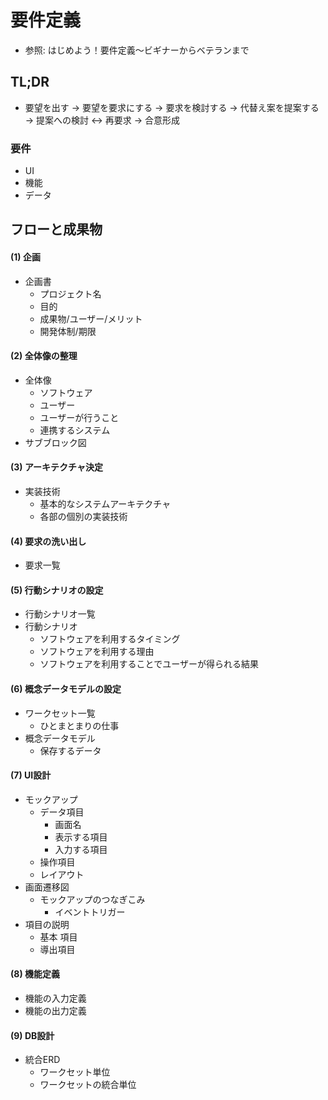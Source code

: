 # 要件定義
- 参照: はじめよう！要件定義〜ビギナーからベテランまで

## TL;DR
- 要望を出す
  -> 要望を要求にする
  -> 要求を検討する
  -> 代替え案を提案する
  -> 提案への検討 <-> 再要求
  -> 合意形成

### 要件
- UI
- 機能
- データ

## フローと成果物
#### (1) 企画
- 企画書
  - プロジェクト名
  - 目的
  - 成果物/ユーザー/メリット
  - 開発体制/期限

#### (2) 全体像の整理
- 全体像
  - ソフトウェア
  - ユーザー
  - ユーザーが行うこと
  - 連携するシステム
- サブブロック図

#### (3) アーキテクチャ決定
- 実装技術
  - 基本的なシステムアーキテクチャ
  - 各部の個別の実装技術

#### (4) 要求の洗い出し
- 要求一覧

#### (5) 行動シナリオの設定
- 行動シナリオ一覧
- 行動シナリオ
  - ソフトウェアを利用するタイミング
  - ソフトウェアを利用する理由
  - ソフトウェアを利用することでユーザーが得られる結果

#### (6) 概念データモデルの設定
- ワークセット一覧
  - ひとまとまりの仕事
- 概念データモデル
  - 保存するデータ

#### (7) UI設計
- モックアップ
  - データ項目
    - 画面名
    - 表示する項目
    - 入力する項目
  - 操作項目
  - レイアウト
- 画面遷移図
  - モックアップのつなぎこみ
    - イベントトリガー
- 項目の説明
  - 基本
  項目
  - 導出項目

#### (8) 機能定義
- 機能の入力定義
- 機能の出力定義

#### (9) DB設計
- 統合ERD
  - ワークセット単位
  - ワークセットの統合単位
